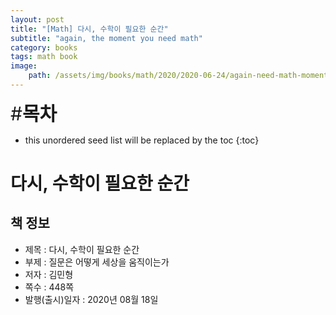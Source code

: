 ```yaml
---
layout: post
title: "[Math] 다시, 수학이 필요한 순간"
subtitle: "again, the moment you need math"
category: books
tags: math book
image:
    path: /assets/img/books/math/2020/2020-06-24/again-need-math-moment.png
---
```


<span style="font-size:30px;">\#**목차**</span>
* this unordered seed list will be replaced by the toc
{:toc}

# 다시, 수학이 필요한 순간

## 책 정보
- 제목 : 다시, 수학이 필요한 순간
- 부제 : 질문은 어떻게 세상을 움직이는가
- 저자 : 김민형
- 쪽수 : 448쪽
- 발행(출시)일자 : 2020년 08월 18일 